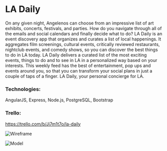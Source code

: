 # LA Daily

On any given night, Angelenos can choose from an impressive list of art exhibits, concerts, festivals, and parties. How do you navigate through all of the emails and social calendars and finally decide what to do? LA Daily is an event discovery app that organizes and curates a list of local happenings. It aggregates film screenings, cultural events, critically reviewed restaurants, nightclub events, and comedy shows, so you can discover the best things to do in LA today. LA Daily delivers a curated list of the most exciting events, things to do and to see in LA in a personalized way based on your interests. This weekly feed has the best of entertainment, pop ups and events around you, so that you can transform your social plans in just a couple of taps of a finger. LA Daily, your personal concierge for LA.

### Technologies:
AngularJS, Express, Node.js, PostgreSQL, Bootstrap

### Trello:
https://trello.com/b/Ji7m1t7o/la-daily

![Wireframe](http://aw1nlnbob3rvynvja2v0lmnvbq00.g00.photobucket.com/g00/1_TU9SRVBIRVVTMiRodHRwOi8vaW1nLnBob3RvYnVja2V0LmNvbS9hbGJ1bXMvdjYyMC9xdWVlbm9mY29udmVuaWVuY2UvSU1HXzQ0NjlfenBzODhwZWd4d3ouanBn_$/$/$/$/$ "Logo Title Text 1")

![Model](http://aw1nlnbob3rvynvja2v0lmnvbq00.g00.photobucket.com/g00/1_TU9SRVBIRVVTMiRodHRwOi8vaW1nLnBob3RvYnVja2V0LmNvbS9hbGJ1bXMvdjYyMC9xdWVlbm9mY29udmVuaWVuY2UvSU1HXzQ0NzBfenBzdDJrdnFreHYuanBn_$/$/$/$/$ "Logo Title Text 1")


